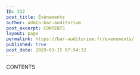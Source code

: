 ```yaml
---
ID: 332
post_title: Évènements
author: admin-bar-auditorium
post_excerpt: CONTENTS
layout: page
permalink: https://bar-auditorium.fr/evenements/
published: true
post_date: 2019-03-15 07:54:32
---
```

CONTENTS